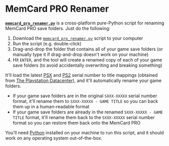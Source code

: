 # MemCard PRO Renamer

[**`memcard_pro_renamer.py`**](https://github.com/niemasd/MemCard-PRO-Renamer/releases/latest/download/memcard_pro_renamer.py) is a cross-platform pure-Python script for renaming MemCard PRO save folders. Just do the following:

1. Download the [`memcard_pro_renamer.py`](https://github.com/niemasd/MemCard-PRO-Renamer/releases/latest/download/memcard_pro_renamer.py) script to your computer
2. Run the script (e.g. double-click)
3. Drag-and-drop the folder that contains all of your game save folders (or manually type it if drag-and-drop doesn't work on your machine)
4. Hit `ENTER`, and the tool will create a renamed copy of each of your game save folders (to avoid accidentally overwriting and breaking something)

It'll load the latest [PSX](data/PSX.json) and [PS2](data/PS2.json) serial number to title mappings (obtained from [The Playstation Datacenter](https://psxdatacenter.com/)), and it'll automatically rename your game folders.

* If your game save folders are in the original `SXXX-XXXXX` serial number format, it'll rename them to `SXXX-XXXXX - GAME TITLE` so you can back them up in a human-readable format
* If your game save folders are already in the renamed `SXXX-XXXXX - GAME TITLE` format, it'll rename them back to the `SXXX-XXXXX` serial number format so you can restore them back onto the MemCard PRO

You'll need [Python](https://www.python.org/) installed on your machine to run this script, and it should work on any operating system out-of-the-box.
